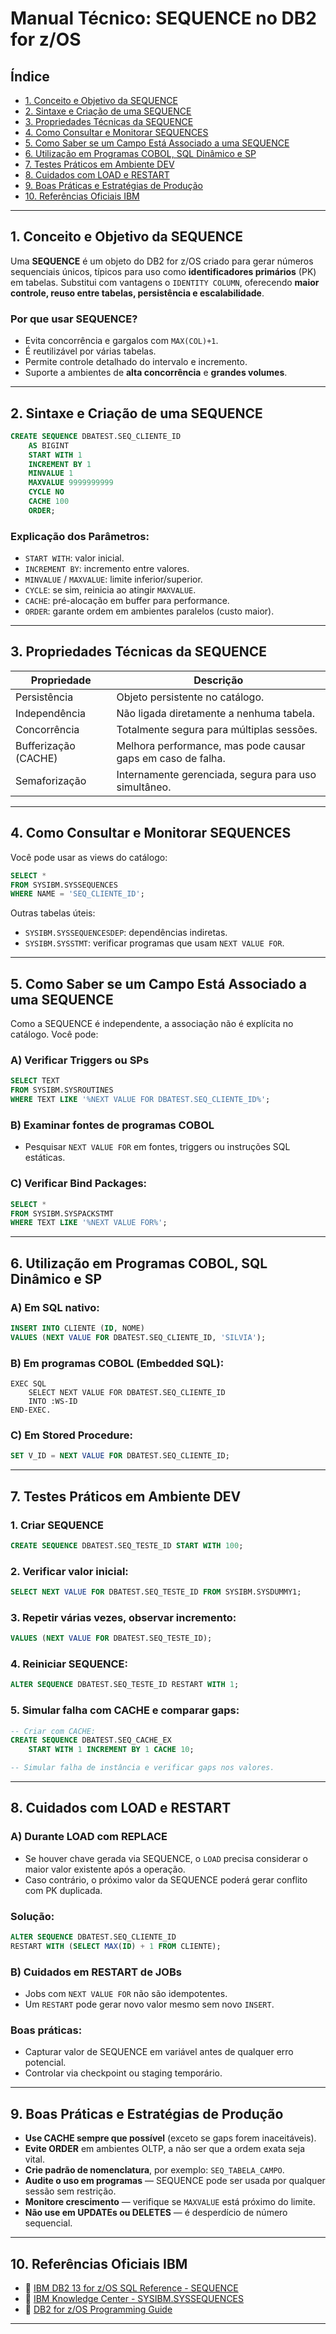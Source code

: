 # Manual Técnico: SEQUENCE no DB2 for z/OS

## Índice

- [1. Conceito e Objetivo da SEQUENCE](#1-conceito-e-objetivo-da-sequence)
- [2. Sintaxe e Criação de uma SEQUENCE](#2-sintaxe-e-criação-de-uma-sequence)
- [3. Propriedades Técnicas da SEQUENCE](#3-propriedades-técnicas-da-sequence)
- [4. Como Consultar e Monitorar SEQUENCES](#4-como-consultar-e-monitorar-sequences)
- [5. Como Saber se um Campo Está Associado a uma SEQUENCE](#5-como-saber-se-um-campo-está-associado-a-uma-sequence)
- [6. Utilização em Programas COBOL, SQL Dinâmico e SP](#6-utilização-em-programas-cobol-sql-dinâmico-e-sp)
- [7. Testes Práticos em Ambiente DEV](#7-testes-práticos-em-ambiente-dev)
- [8. Cuidados com LOAD e RESTART](#8-cuidados-com-load-e-restart)
- [9. Boas Práticas e Estratégias de Produção](#9-boas-práticas-e-estratégias-de-produção)
- [10. Referências Oficiais IBM](#10-referências-oficiais-ibm)

---

## 1. Conceito e Objetivo da SEQUENCE

Uma **SEQUENCE** é um objeto do DB2 for z/OS criado para gerar números sequenciais únicos, típicos para uso como **identificadores primários** (PK) em tabelas. Substitui com vantagens o `IDENTITY COLUMN`, oferecendo **maior controle, reuso entre tabelas, persistência e escalabilidade**.

### Por que usar SEQUENCE?
- Evita concorrência e gargalos com `MAX(COL)+1`.
- É reutilizável por várias tabelas.
- Permite controle detalhado do intervalo e incremento.
- Suporte a ambientes de **alta concorrência** e **grandes volumes**.

---

## 2. Sintaxe e Criação de uma SEQUENCE

```sql
CREATE SEQUENCE DBATEST.SEQ_CLIENTE_ID
    AS BIGINT
    START WITH 1
    INCREMENT BY 1
    MINVALUE 1
    MAXVALUE 9999999999
    CYCLE NO
    CACHE 100
    ORDER;
```

### Explicação dos Parâmetros:
- `START WITH`: valor inicial.
- `INCREMENT BY`: incremento entre valores.
- `MINVALUE` / `MAXVALUE`: limite inferior/superior.
- `CYCLE`: se sim, reinicia ao atingir `MAXVALUE`.
- `CACHE`: pré-alocação em buffer para performance.
- `ORDER`: garante ordem em ambientes paralelos (custo maior).

---

## 3. Propriedades Técnicas da SEQUENCE

| Propriedade         | Descrição |
|---------------------|-----------|
| Persistência        | Objeto persistente no catálogo. |
| Independência       | Não ligada diretamente a nenhuma tabela. |
| Concorrência        | Totalmente segura para múltiplas sessões. |
| Bufferização (CACHE)| Melhora performance, mas pode causar gaps em caso de falha. |
| Semaforização       | Internamente gerenciada, segura para uso simultâneo. |

---

## 4. Como Consultar e Monitorar SEQUENCES

Você pode usar as views do catálogo:

```sql
SELECT * 
FROM SYSIBM.SYSSEQUENCES 
WHERE NAME = 'SEQ_CLIENTE_ID';
```

Outras tabelas úteis:
- `SYSIBM.SYSSEQUENCESDEP`: dependências indiretas.
- `SYSIBM.SYSSTMT`: verificar programas que usam `NEXT VALUE FOR`.

---

## 5. Como Saber se um Campo Está Associado a uma SEQUENCE

Como a SEQUENCE é independente, a associação não é explícita no catálogo. Você pode:

### A) Verificar Triggers ou SPs
```sql
SELECT TEXT 
FROM SYSIBM.SYSROUTINES 
WHERE TEXT LIKE '%NEXT VALUE FOR DBATEST.SEQ_CLIENTE_ID%';
```

### B) Examinar fontes de programas COBOL
- Pesquisar `NEXT VALUE FOR` em fontes, triggers ou instruções SQL estáticas.

### C) Verificar Bind Packages:
```sql
SELECT * 
FROM SYSIBM.SYSPACKSTMT 
WHERE TEXT LIKE '%NEXT VALUE FOR%';
```

---

## 6. Utilização em Programas COBOL, SQL Dinâmico e SP

### A) Em SQL nativo:
```sql
INSERT INTO CLIENTE (ID, NOME) 
VALUES (NEXT VALUE FOR DBATEST.SEQ_CLIENTE_ID, 'SILVIA');
```

### B) Em programas COBOL (Embedded SQL):
```cobol
EXEC SQL
    SELECT NEXT VALUE FOR DBATEST.SEQ_CLIENTE_ID
    INTO :WS-ID
END-EXEC.
```

### C) Em Stored Procedure:
```sql
SET V_ID = NEXT VALUE FOR DBATEST.SEQ_CLIENTE_ID;
```

---

## 7. Testes Práticos em Ambiente DEV

### 1. Criar SEQUENCE
```sql
CREATE SEQUENCE DBATEST.SEQ_TESTE_ID START WITH 100;
```

### 2. Verificar valor inicial:
```sql
SELECT NEXT VALUE FOR DBATEST.SEQ_TESTE_ID FROM SYSIBM.SYSDUMMY1;
```

### 3. Repetir várias vezes, observar incremento:
```sql
VALUES (NEXT VALUE FOR DBATEST.SEQ_TESTE_ID);
```

### 4. Reiniciar SEQUENCE:
```sql
ALTER SEQUENCE DBATEST.SEQ_TESTE_ID RESTART WITH 1;
```

### 5. Simular falha com CACHE e comparar gaps:
```sql
-- Criar com CACHE:
CREATE SEQUENCE DBATEST.SEQ_CACHE_EX
    START WITH 1 INCREMENT BY 1 CACHE 10;

-- Simular falha de instância e verificar gaps nos valores.
```

---

## 8. Cuidados com LOAD e RESTART

### A) Durante LOAD com REPLACE
- Se houver chave gerada via SEQUENCE, o `LOAD` precisa considerar o maior valor existente após a operação.
- Caso contrário, o próximo valor da SEQUENCE poderá gerar conflito com PK duplicada.

### Solução:
```sql
ALTER SEQUENCE DBATEST.SEQ_CLIENTE_ID 
RESTART WITH (SELECT MAX(ID) + 1 FROM CLIENTE);
```

### B) Cuidados em RESTART de JOBs
- Jobs com `NEXT VALUE FOR` não são idempotentes.
- Um `RESTART` pode gerar novo valor mesmo sem novo `INSERT`.

### Boas práticas:
- Capturar valor de SEQUENCE em variável antes de qualquer erro potencial.
- Controlar via checkpoint ou staging temporário.

---

## 9. Boas Práticas e Estratégias de Produção

- **Use CACHE sempre que possível** (exceto se gaps forem inaceitáveis).
- **Evite ORDER** em ambientes OLTP, a não ser que a ordem exata seja vital.
- **Crie padrão de nomenclatura**, por exemplo: `SEQ_TABELA_CAMPO`.
- **Audite o uso em programas** — SEQUENCE pode ser usada por qualquer sessão sem restrição.
- **Monitore crescimento** — verifique se `MAXVALUE` está próximo do limite.
- **Não use em UPDATEs ou DELETES** — é desperdício de número sequencial.

---

## 10. Referências Oficiais IBM

- 📘 [IBM DB2 13 for z/OS SQL Reference - SEQUENCE](https://www.ibm.com/docs/en/db2-for-zos/13?topic=statements-create-sequence)
- 📘 [IBM Knowledge Center - SYSIBM.SYSSEQUENCES](https://www.ibm.com/docs/en/db2-for-zos/13?topic=catalog-syssequences)
- 📘 [DB2 for z/OS Programming Guide](https://www.ibm.com/docs/en/db2-for-zos/13?topic=guide-using-sequence-objects)

---

